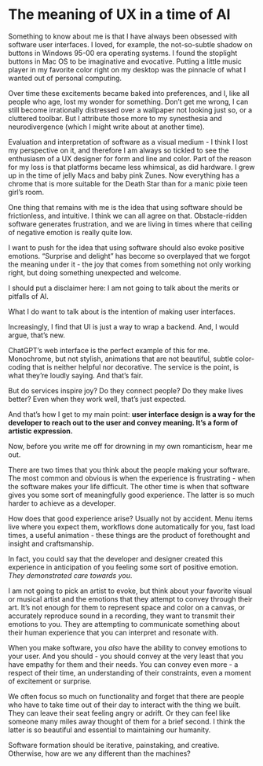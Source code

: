 # The meaning of UX in a time of AI

Something to know about me is that I have always been obsessed with software user interfaces. I loved, for example, the not-so-subtle shadow on buttons in Windows 95-00 era operating systems. I found the stoplight buttons in Mac OS to be imaginative and evocative. Putting a little music player in my favorite color right on my desktop was the pinnacle of what I wanted out of personal computing.

Over time these excitements became baked into preferences, and I, like all people who age, lost my wonder for something. Don’t get me wrong, I can still become irrationally distressed over a wallpaper not looking just so, or a cluttered toolbar. But I attribute those more to my synesthesia and neurodivergence (which I might write about at another time). 

Evaluation and interpretation of software as a visual medium - I think I lost my perspective on it, and therefore I am always so tickled to see the enthusiasm of a UX designer for form and line and color. Part of the reason for my loss is that platforms became less whimsical, as did hardware. I grew up in the time of jelly Macs and baby pink Zunes. Now everything has a chrome that is more suitable for the Death Star than for a manic pixie teen girl’s room. 

One thing that remains with me is the idea that using software should be frictionless, and intuitive. I think we can all agree on that. Obstacle-ridden software generates frustration, and we are living in times where that ceiling of negative emotion is really quite low. 

I want to push for the idea that using software should also evoke positive emotions. “Surprise and delight” has become so overplayed that we forgot the meaning under it - the joy that comes from something not only working right, but doing something unexpected and welcome. 

I should put a disclaimer here: I am not going to talk about the merits or pitfalls of AI. 

What I do want to talk about is the intention of making user interfaces. 

Increasingly, I find that UI is just a way to wrap a backend. And, I would argue, that’s new. 

ChatGPT’s web interface is the perfect example of this for me. Monochrome, but not stylish, animations that are not beautiful, subtle color-coding that is neither helpful nor decorative. The service is the point, is what they’re loudly saying. And that’s fair. 

But do services inspire joy? Do they connect people? Do they make lives better? Even when they work well, that’s just expected. 

And that’s how I get to my main point: **user interface design is a way for the developer to reach out to the user and convey meaning. It’s a form of artistic expression.** 

Now, before you write me off for drowning in my own romanticism, hear me out. 

There are two times that you think about the people making your software. The most common and obvious is when the experience is frustrating - when the software makes your life difficult. The other time is when that software gives you some sort of meaningfully good experience. The latter is so much harder to achieve as a developer.

How does that good experience arise? Usually not by accident. Menu items live where you expect them, workflows done automatically for you, fast load times, a useful animation - these things are the product of forethought and insight and craftsmanship. 

In fact, you could say that the developer and designer created this experience in anticipation of you feeling some sort of positive emotion. _They demonstrated care towards you_. 

I am not going to pick an artist to evoke, but think about your favorite visual or musical artist and the emotions that they attempt to convey through their art. It’s not enough for them to represent space and color on a canvas, or accurately reproduce sound in a recording, they want to transmit their emotions to you. They are attempting to communicate something about their human experience that you can interpret and resonate with. 

When you make software, you _also_ have the ability to convey emotions to your user. And you should - you should convey at the very least that you have empathy for them and their needs. You can convey even more - a respect of their time, an understanding of their constraints, even a moment of excitement or surprise.

We often focus so much on functionality and forget that there are people who have to take time out of their day to interact with the thing we built. They can leave their seat feeling angry or adrift. Or they can feel like someone many miles away thought of them for a brief second. I think the latter is so beautiful and essential to maintaining our humanity. 

Software formation should be iterative, painstaking, and creative. Otherwise, how are we any different than the machines?
